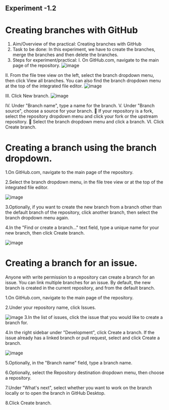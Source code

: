 ## Experiment -1.2
# Creating branches with GitHub
1.	Aim/Overview of the practical: Creating branches with GitHub
2. Task to be done: In this experiment, we have to create the branches, merge the     branches and then delete the branches.
3. Steps for experiment/practical:
I.	On GitHub.com, navigate to the main page of the repository.
![image](https://github.com/22bdo10074/Semester_4-Practicals/assets/142095565/97c70f0f-632f-4aa3-87de-432004519641)

II.	From the file tree view on the left, select the branch dropdown menu, then click View all branches. You can also find the branch dropdown menu at the top of the integrated file editor.
![image](https://github.com/22bdo10074/Semester_4-Practicals/assets/142095565/3bdb4a29-f303-4246-97d8-96cb4493c890)

III.	Click New branch.
![image](https://github.com/22bdo10074/Semester_4-Practicals/assets/142095565/2258612c-fc51-4680-a5be-3411e071852b)

IV.	Under "Branch name", type a name for the branch.
V.	Under "Branch source", choose a source for your branch.
	If your repository is a fork, select the repository dropdown menu and click your fork or the upstream repository.
	Select the branch dropdown menu and click a branch.
VI.	Click Create branch.

# Creating a branch using the branch dropdown.
  1.On GitHub.com, navigate to the main page of the repository.

  2.Select the  branch dropdown menu, in the file tree view or at the top of the integrated file editor.
  
  ![image](https://github.com/22bdo10074/Semester_4-Practicals/assets/142095565/c59c3e8f-48a2-4a90-857e-5c042cce1f24)

  3.Optionally, if you want to create the new branch from a branch other than the default branch of the repository, click another branch, then select the branch 
     dropdown menu again.

  4.In the "Find or create a branch..." text field, type a unique name for your new branch, then click Create branch.
  
  ![image](https://github.com/22bdo10074/Semester_4-Practicals/assets/142095565/4f59861a-22e9-45de-8e1e-7a5dd3ea23f7)

  # Creating a branch for an issue.
  Anyone with write permission to a repository can create a branch for an issue. You can link multiple branches for an issue.
  By default, the new branch is created in the current repository, and from the default branch.

   1.On GitHub.com, navigate to the main page of the repository.
   
   2.Under your repository name, click  Issues.
   
   ![image](https://github.com/22bdo10074/Semester_4-Practicals/assets/142095565/9bafbbb0-f4d2-4f04-be5a-4e2115e23b31)
   3.In the list of issues, click the issue that you would like to create a branch for.
   
   4.In the right sidebar under "Development", click Create a branch. If the issue already has a linked branch or pull request, select  and click Create a branch.
   
   ![image](https://github.com/22bdo10074/Semester_4-Practicals/assets/142095565/64881613-46e5-4275-aa41-f9a9f6917751)
   
   5.Optionally, in the "Branch name" field, type a branch name.
   
   6.Optionally, select the Repository destination dropdown menu, then choose a repository.
   
   7.Under "What's next", select whether you want to work on the branch locally or to open the branch in GitHub Desktop.
   
   8.Click Create branch.

   






